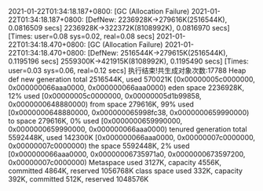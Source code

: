 2021-01-22T01:34:18.187+0800: [GC (Allocation Failure) 2021-01-22T01:34:18.187+0800: [DefNew: 2236928K->279616K(2516544K), 0.0816509 secs] 2236928K->322372K(8108992K), 0.0816970 secs] [Times: user=0.08 sys=0.02, real=0.08 secs] 
2021-01-22T01:34:18.470+0800: [GC (Allocation Failure) 2021-01-22T01:34:18.470+0800: [DefNew: 2516544K->279615K(2516544K), 0.1195196 secs] 2559300K->421915K(8108992K), 0.1195490 secs] [Times: user=0.03 sys=0.06, real=0.12 secs] 
执行结束!共生成对象次数:17788
Heap
 def new generation   total 2516544K, used 570021K [0x00000005c0000000, 0x000000066aaa0000, 0x000000066aaa0000)
  eden space 2236928K,  12% used [0x00000005c0000000, 0x00000005d1b99858, 0x0000000648880000)
  from space 279616K,  99% used [0x0000000648880000, 0x000000065998fc38, 0x0000000659990000)
  to   space 279616K,   0% used [0x0000000659990000, 0x0000000659990000, 0x000000066aaa0000)
 tenured generation   total 5592448K, used 142300K [0x000000066aaa0000, 0x00000007c0000000, 0x00000007c0000000)
   the space 5592448K,   2% used [0x000000066aaa0000, 0x00000006735971a0, 0x0000000673597200, 0x00000007c0000000)
 Metaspace       used 3127K, capacity 4556K, committed 4864K, reserved 1056768K
  class space    used 332K, capacity 392K, committed 512K, reserved 1048576K